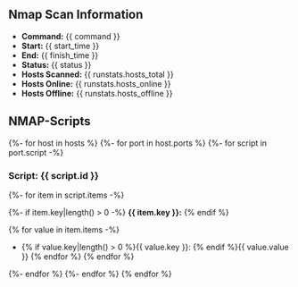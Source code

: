 
## Nmap Scan Information

* **Command:** {{ command }}
* **Start:** {{ start_time }}
* **End:** {{ finish_time }}
* **Status:** {{ status }}
* **Hosts Scanned:** {{ runstats.hosts_total }}
* **Hosts Online:** {{ runstats.hosts_online }}
* **Hosts Offline:** {{ runstats.hosts_offline }}

## NMAP-Scripts

{%- for host in hosts %}
{%- for port in host.ports %}
{%- for script in port.script -%}

### Script: {{ script.id }}

{%- for item in script.items -%}

{%- if item.key|length() > 0 -%}
**{{ item.key }}:**
{% endif %}

{% for value in item.items -%}
* {% if value.key|length() > 0 %}{{ value.key }}: {% endif %}{{ value.value }}
{% endfor %}
{% endfor %}

{%- endfor %}
{%- endfor %}
{% endfor %}
